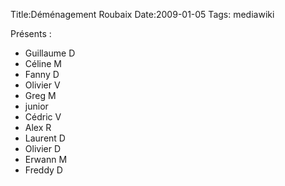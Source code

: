 Title:Déménagement Roubaix
Date:2009-01-05
Tags:  mediawiki

Présents :

-   Guillaume D
-   Céline M
-   Fanny D
-   Olivier V
-   Greg M
-   junior
-   Cédric V
-   Alex R
-   Laurent D
-   Olivier D
-   Erwann M
-   Freddy D

